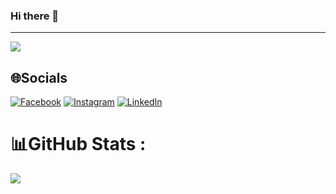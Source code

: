 ### Hi there 👋
---
[![](https://visitcount.itsvg.in/api?id=phuong0107&icon=0&color=4)](https://visitcount.itsvg.in)

## 🌐Socials
[![Facebook](https://img.shields.io/badge/Facebook-%231877F2.svg?logo=Facebook&logoColor=white)](https://facebook.com/https://www.facebook.com/fuong0107) [![Instagram](https://img.shields.io/badge/Instagram-%23E4405F.svg?logo=Instagram&logoColor=white)](https://instagram.com/@hfuongg._) [![LinkedIn](https://img.shields.io/badge/LinkedIn-%230077B5.svg?logo=linkedin&logoColor=white)](https://linkedin.com/in/https://www.linkedin.com/in/ha-phuong-cao-thi-193a66247/) 

# 📊GitHub Stats :
<!--![](https://github-readme-stats.vercel.app/api?username=phuong0107&theme=monokai&hide_border=false&include_all_commits=true&count_private=true)<br/>
![](https://github-readme-streak-stats.herokuapp.com/?user=phuong0107&theme=monokai&hide_border=false)<br/>-->
![](https://github-readme-stats.vercel.app/api/top-langs/?username=phuong0107&theme=monokai&hide_border=false&include_all_commits=true&count_private=true&layout=compact)



<!--
**phuong0107/phuong0107** is a ✨ _special_ ✨ repository because its `README.md` (this file) appears on your GitHub profile.

Here are some ideas to get you started:

- 🔭 I’m currently working on ...
- 🌱 I’m currently learning ...
- 👯 I’m looking to collaborate on ...
- 🤔 I’m looking for help with ...
- 💬 Ask me about ...
- 📫 How to reach me: ...
- 😄 Pronouns: ...
- ⚡ Fun fact: ...
-->
